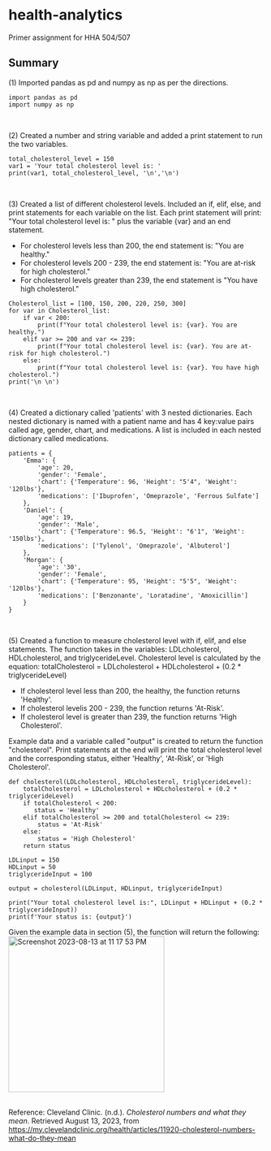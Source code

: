 # health-analytics
Primer assignment for HHA 504/507

## Summary 
(1) Imported pandas as pd and numpy as np as per the directions.
```
import pandas as pd 
import numpy as np 
```
<br>

(2) Created a number and string variable and added a print statement to run the two variables. 
```
total_cholesterol_level = 150
var1 = 'Your total cholesterol level is: '
print(var1, total_cholesterol_level, '\n','\n')
```
<br>

(3) Created a list of different cholesterol levels. Included an if, elif, else, and print statements for each variable on the list. Each print statement will print: "Your total cholesterol level is: " plus the variable {var} and an end statement. 
+ For cholesterol levels less than 200, the end statement is: "You are healthy."
+ For cholesterol levels 200 - 239, the end statement is: "You are at-risk for high cholesterol." 
+ For cholesterol levels greater than 239, the end statement is "You have high cholesterol." 
```
Cholesterol_list = [100, 150, 200, 220, 250, 300]
for var in Cholesterol_list:
    if var < 200:
        print(f"Your total cholesterol level is: {var}. You are healthy.")
    elif var >= 200 and var <= 239: 
        print(f"Your total cholesterol level is: {var}. You are at-risk for high cholesterol.")
    else: 
        print(f"Your total cholesterol level is: {var}. You have high cholesterol.")
print('\n \n')
```
<br>

(4) Created a dictionary called 'patients' with 3 nested dictionaries. Each nested dictionary is named with a patient name and has 4 key:value pairs called age, gender, chart, and medications. A list is included in each nested dictionary called medications. 
```
patients = {
    'Emma': {
        'age': 20,
        'gender': 'Female',
        'chart': {'Temperature': 96, 'Height': "5'4", 'Weight': '120lbs'},
        'medications': ['Ibuprofen', 'Omeprazole', 'Ferrous Sulfate'] 
    },
    'Daniel': {
        'age': 19,
        'gender': 'Male',
        'chart': {'Temperature': 96.5, 'Height': "6'1", 'Weight': '150lbs'},
        'medications': ['Tylenol', 'Omeprazole', 'Albuterol']
    },
    'Morgan': {
        'age': '30',
        'gender': 'Female',
        'chart': {'Temperature': 95, 'Height': "5'5", 'Weight': '120lbs'},
        'medications': ['Benzonante', 'Loratadine', 'Amoxicillin'] 
    }
}
```
<br>

(5) Created a function to measure cholesterol level with if, elif, and else statements. The function takes in the variables: LDLcholesterol, HDLcholesterol, and triglycerideLevel. Cholesterol level is calculated by the equation:  totalCholesterol = LDLcholesterol + HDLcholesterol + (0.2 * triglycerideLevel)
+ If cholesterol level less than 200, the healthy, the function returns 'Healthy'.
+ If cholesterol levelis 200 - 239, the function returns 'At-Risk'.
+ If cholesterol level is greater than 239, the function returns 'High Cholesterol'.

Example data and a variable called "output" is created to return the function "cholesterol". Print statements at the end will print the total cholesterol level and the corresponding status, either 'Healthy', 'At-Risk', or 'High Cholesterol'. 
```
def cholesterol(LDLcholesterol, HDLcholesterol, triglycerideLevel):
    totalCholesterol = LDLcholesterol + HDLcholesterol + (0.2 * triglycerideLevel)
    if totalCholesterol < 200:
       status = 'Healthy'
    elif totalCholesterol >= 200 and totalCholesterol <= 239:
        status = 'At-Risk'
    else:
        status = 'High Cholesterol'
    return status

LDLinput = 150
HDLinput = 50
triglycerideInput = 100

output = cholesterol(LDLinput, HDLinput, triglycerideInput)

print("Your total cholesterol level is:", LDLinput + HDLinput + (0.2 * triglycerideInput))
print(f'Your status is: {output}')
```
Given the example data in section (5), the function will return the following: 
<img width="307" alt="Screenshot 2023-08-13 at 11 17 53 PM" src="https://github.com/c-susan/health-analytics/assets/123512714/6af79f9e-8537-4c6c-a106-8b2d7a6367c9">
<br>
<br>

Reference:
Cleveland Clinic. (n.d.). _Cholesterol numbers and what they mean_. Retrieved August 13, 2023, from https://my.clevelandclinic.org/health/articles/11920-cholesterol-numbers-what-do-they-mean


